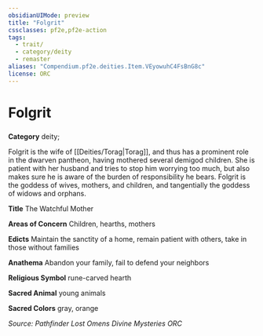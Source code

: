 ```yaml
---
obsidianUIMode: preview
title: "Folgrit"
cssclasses: pf2e,pf2e-action
tags:
  - trait/
  - category/deity
  - remaster
aliases: "Compendium.pf2e.deities.Item.VEyowuhC4FsBnG8c"
license: ORC
---
```

# Folgrit

### 

**Category** deity; 




Folgrit is the wife of [[Deities/Torag|Torag]], and thus has a prominent role in the dwarven pantheon, having mothered several demigod children. She is patient with her husband and tries to stop him worrying too much, but also makes sure he is aware of the burden of responsibility he bears. Folgrit is the goddess of wives, mothers, and children, and tangentially the goddess of widows and orphans.

**Title** The Watchful Mother

**Areas of Concern** Children, hearths, mothers

**Edicts** Maintain the sanctity of a home, remain patient with others, take in those without families

**Anathema** Abandon your family, fail to defend your neighbors

**Religious Symbol** rune-carved hearth

**Sacred Animal** young animals

**Sacred Colors** gray, orange

*Source: Pathfinder Lost Omens Divine Mysteries*
*ORC*